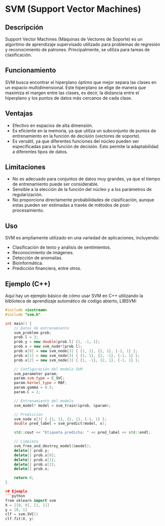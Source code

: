 # SVM (Support Vector Machines)

## Descripción
Support Vector Machines (Máquinas de Vectores de Soporte) es un algoritmo de aprendizaje supervisado utilizado para problemas de regresión y reconocimiento de patrones. Principalmente, se utiliza para tareas de clasificación.

## Funcionamiento
SVM busca encontrar el hiperplano óptimo que mejor separa las clases en un espacio multidimensional. Este hiperplano se elige de manera que maximiza el margen entre las clases, es decir, la distancia entre el hiperplano y los puntos de datos más cercanos de cada clase.

## Ventajas
- Efectivo en espacios de alta dimensión.
- Es eficiente en la memoria, ya que utiliza un subconjunto de puntos de entrenamiento en la función de decisión (vectores de soporte).
- Es versátil, ya que diferentes funciones del núcleo pueden ser especificadas para la función de decisión. Esto permite la adaptabilidad a diferentes tipos de datos.

## Limitaciones
- No es adecuado para conjuntos de datos muy grandes, ya que el tiempo de entrenamiento puede ser considerable.
- Sensible a la elección de la función del núcleo y a los parámetros de regularización.
- No proporciona directamente probabilidades de clasificación, aunque estas pueden ser estimadas a través de métodos de post-procesamiento.

## Uso
SVM es ampliamente utilizado en una variedad de aplicaciones, incluyendo:
- Clasificación de texto y análisis de sentimientos.
- Reconocimiento de imágenes.
- Detección de anomalías.
- Bioinformática.
- Predicción financiera, entre otros.

## Ejemplo (C++)
Aquí hay un ejemplo básico de cómo usar SVM en C++ utilizando la biblioteca de aprendizaje automático de código abierto, LIBSVM:

```cpp
#include <iostream>
#include "svm.h"

int main() {
    // Datos de entrenamiento
    svm_problem prob;
    prob.l = 3;
    prob.y = new double[prob.l] {1, -1, 1};
    prob.x = new svm_node*[prob.l];
    prob.x[0] = new svm_node[3] { {1, 1}, {2, 1}, {-1, 1} };
    prob.x[1] = new svm_node[3] { {1, 1}, {2, -1}, {-1, 1} };
    prob.x[2] = new svm_node[3] { {1, -1}, {2, 1}, {-1, 1} };

    // Configuración del modelo SVM
    svm_parameter param;
    param.svm_type = C_SVC;
    param.kernel_type = RBF;
    param.gamma = 0.5;
    param.C = 1;

    // Entrenamiento del modelo
    svm_model* model = svm_train(&prob, &param);

    // Predicción
    svm_node x[3] { {1, 1}, {2, 1}, {-1, 1} };
    double pred_label = svm_predict(model, x);

    std::cout << "Etiqueta predicha: " << pred_label << std::endl;

    // Limpieza
    svm_free_and_destroy_model(&model);
    delete[] prob.y;
    delete[] prob.x[0];
    delete[] prob.x[1];
    delete[] prob.x[2];
    delete[] prob.x;

    return 0;
}

## Ejemplo
```python
from sklearn import svm
X = [[0, 0], [1, 1]]
y = [0, 1]
clf = svm.SVC()
clf.fit(X, y)
